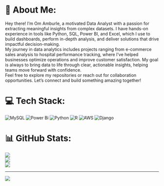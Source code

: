 # 💫 About Me:
Hey there! I’m Om Amburle, a motivated Data Analyst with a passion for extracting meaningful insights from complex datasets. I have hands-on experience in tools like Python, SQL, Power BI, and Excel, which I use to build dashboards, perform in-depth analysis, and deliver solutions that drive impactful decision-making.<br>My journey in data analytics includes projects ranging from e-commerce sales analysis to hospital performance tracking, where I’ve helped businesses optimize operations and improve customer satisfaction. My goal is always to bring data to life through clear, actionable insights, helping teams move forward with confidence.
<br>Feel free to explore my repositories or reach out for collaboration opportunities. Let’s connect and build something amazing together!

# 💻 Tech Stack:
![MySQL](https://img.shields.io/badge/mysql-4479A1.svg?style=plastic&logo=mysql&logoColor=white) ![Power Bi](https://img.shields.io/badge/power_bi-F2C811?style=plastic&logo=powerbi&logoColor=black) ![Python](https://img.shields.io/badge/python-3670A0?style=plastic&logo=python&logoColor=ffdd54) ![R](https://img.shields.io/badge/r-%23276DC3.svg?style=plastic&logo=r&logoColor=white) ![AWS](https://img.shields.io/badge/AWS-%23FF9900.svg?style=plastic&logo=amazon-aws&logoColor=white)  ![Django](https://img.shields.io/badge/django-%23092E20.svg?style=plastic&logo=django&logoColor=white)
# 📊 GitHub Stats:
![](https://github-readme-stats.vercel.app/api?username=omamburle2002&theme=dark&hide_border=false&include_all_commits=true&count_private=false)<br/>
![](https://github-readme-streak-stats.herokuapp.com/?user=omamburle2002&theme=dark&hide_border=false)<br/>
![](https://github-readme-stats.vercel.app/api/top-langs/?username=omamburle2002&theme=dark&hide_border=false&include_all_commits=true&count_private=false&layout=compact)

---
[![](https://visitcount.itsvg.in/api?id=omamburle2002&icon=0&color=0)](https://visitcount.itsvg.in)

